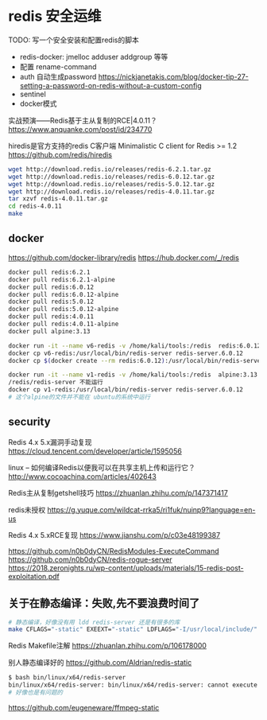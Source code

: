 # redis 安全运维

TODO:
写一个安全安装和配置redis的脚本
+ redis-docker: jmelloc adduser addgroup 等等
+ 配置 rename-command
+ auth 自动生成password https://nickjanetakis.com/blog/docker-tip-27-setting-a-password-on-redis-without-a-custom-config
+ sentinel 
+ docker模式

实战预演——Redis基于主从复制的RCE|4.0.11？
https://www.anquanke.com/post/id/234770

hiredis是官方支持的redis C客户端
Minimalistic C client for Redis >= 1.2
https://github.com/redis/hiredis

```bash
wget http://download.redis.io/releases/redis-6.2.1.tar.gz
wget http://download.redis.io/releases/redis-6.0.12.tar.gz
wget http://download.redis.io/releases/redis-5.0.12.tar.gz
wget http://download.redis.io/releases/redis-4.0.11.tar.gz
tar xzvf redis-4.0.11.tar.gz
cd redis-4.0.11
make

```

## docker
https://github.com/docker-library/redis
https://hub.docker.com/_/redis

```bash
docker pull redis:6.2.1
docker pull redis:6.2.1-alpine
docker pull redis:6.0.12
docker pull redis:6.0.12-alpine
docker pull redis:5.0.12
docker pull redis:5.0.12-alpine
docker pull redis:4.0.11
docker pull redis:4.0.11-alpine
docker pull alpine:3.13

docker run -it --name v6-redis -v /home/kali/tools:/redis  redis:6.0.12-alpine sh
docker cp v6-redis:/usr/local/bin/redis-server redis-server.6.0.12
docker cp $(docker create --rm redis:6.0.12):/usr/local/bin/redis-server redis-server.6.0.12

docker run -it --name v1-redis -v /home/kali/tools:/redis  alpine:3.13 sh
/redis/redis-server 不能运行
docker cp v1-redis:/usr/local/bin/redis-server redis-server.6.0.12
# 这个alpine的文件并不能在 ubuntu的系统中运行
```

## security

Redis 4.x 5.x漏洞手动复现
https://cloud.tencent.com/developer/article/1595056

linux – 如何编译Redis以便我可以在共享主机上传和运行它？
http://www.cocoachina.com/articles/402643

Redis主从复制getshell技巧
https://zhuanlan.zhihu.com/p/147371417

redis未授权
https://g.yuque.com/wildcat-rrka5/ri1fuk/nuinp9?language=en-us

Redis 4.x 5.xRCE复现
https://www.jianshu.com/p/c03e48199387

https://github.com/n0b0dyCN/RedisModules-ExecuteCommand
https://github.com/n0b0dyCN/redis-rogue-server
https://2018.zeronights.ru/wp-content/uploads/materials/15-redis-post-exploitation.pdf

## 关于在静态编译：失败,先不要浪费时间了

```bash
# 静态编译，好像没有用 ldd redis-server 还是有很多的库
make CFLAGS="-static" EXEEXT="-static" LDFLAGS="-I/usr/local/include/"
```

Redis Makefile注解
https://zhuanlan.zhihu.com/p/106178000

别人静态编译好的
https://github.com/Aldrian/redis-static
```bash
$ bash bin/linux/x64/redis-server
bin/linux/x64/redis-server: bin/linux/x64/redis-server: cannot execute binary file
# 好像也是有问题的
```
https://github.com/eugeneware/ffmpeg-static

